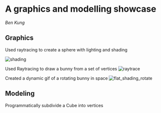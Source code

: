 # A graphics and modelling showcase
*Ben Kung*

## Graphics ##
Used raytracing to create a sphere with lighting and shading

![shading](https://github.com/user-attachments/assets/061d59ed-fc4a-446f-a7d9-9dcc8199f72f)

Used Raytracing to draw a bunny from a set of vertices
![raytrace](https://github.com/user-attachments/assets/a2bfebf1-5392-4a39-b30a-41a734f6aa76)

Created a dynamic gif of a rotating bunny in space
![flat_shading_rotate](https://github.com/user-attachments/assets/071f31d4-6b64-4a8f-801d-678a69280732)

## Modeling ##

Programmatically subdivide a Cube into vertices
